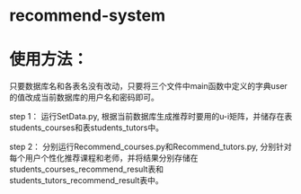 # recommend-system


# 使用方法：
只要数据库名和各表名没有改动，只要将三个文件中main函数中定义的字典user的值改成当前数据库的用户名和密码即可。

step 1：
运行SetData.py, 根据当前数据库生成推荐时要用的u-i矩阵，并储存在表students_courses和表students_tutors中。

step 2：
分别运行Recommend_courses.py和Recommend_tutors.py, 分别针对每个用户个性化推荐课程和老师，并将结果分别存储在students_courses_recommend_result表和students_tutors_recommend_result表中。
